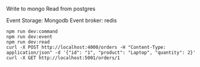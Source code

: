 Write to mongo
Read from postgres

Event Storage: Mongodb
Event broker: redis
``` 
npm run dev:command
npm run dev:event
npm run dev:read
curl -X POST http://localhost:4000/orders -H "Content-Type: application/json" -d '{"id": "1", "product": "Laptop", "quantity": 2}'
curl -X GET http://localhost:5001/orders/1
```

